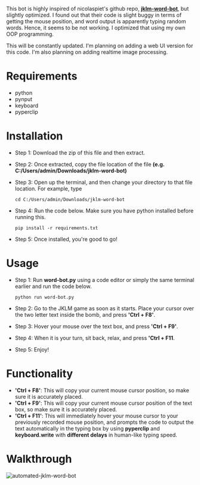 This bot is highly inspired of nicolaspiet's github repo, **[jklm-word-bot]([url](https://github.com/nicolaspiet/jklm-word-bot.git)https://github.com/nicolaspiet/jklm-word-bot.git)**, but slightly optimized. I found out that their code is slight buggy in terms of getting the mouse position, and word output is apparently typing random words. Hence, it seems to be not working. I optimized that using my own OOP programming.

This will be constantly updated. I'm planning on adding a web UI version for this code. I'm also planning on adding realtime image processing.

# Requirements
 - python
 - pynput
 - keyboard
 - pyperclip

# Installation
 - Step 1: Download the zip of this file and then extract.
 - Step 2: Once extracted, copy the file location of the file **(e.g. C:/Users/admin/Downloads/jklm-word-bot)**
 - Step 3: Open up the terminal, and then change your directory to that file location. For example, type
   
   ```
   cd C:/Users/admin/Downloads/jklm-word-bot
   ```
 - Step 4: Run the code below. Make sure you have python installed before running this.
   
   ```
   pip install -r requirements.txt
   ```
 - Step 5: Once installed, you're good to go!

# Usage
 - Step 1: Run **word-bot.py** using a code editor or simply the same terminal earlier and run the code below.
   
   ```
   python run word-bot.py
   ```
 - Step 2: Go to the JKLM game as soon as it starts. Place your cursor over the two letter text inside the bomb, and press **'Ctrl + F8'**. 
 - Step 3: Hover your mouse over the text box, and press **'Ctrl + F9'**.
 - Step 4: When it is your turn, sit back, relax, and press **'Ctrl + F11**.
 - Step 5: Enjoy!

# Functionality
 - **'Ctrl + F8'**: This will copy your current mouse cursor position, so make sure it is accurately placed.
 - **'Ctrl + F9'**: This will copy your current mouse cursor position of the text box, so make sure it is accurately placed.
 - **'Ctrl + F11'**: This will immediately hover your mouse cursor to your previously recorded mouse position, and prompts the code to output the text automatically in the typing box by using **pyperclip** and **keyboard.write** with **different delays** in human-like typing speed.

# Walkthrough
![automated-jklm-word-bot](https://github.com/meezlung/automated-jklm-word-bot/assets/65329581/a892ee2f-68f2-44dc-93dc-9e17cf56c5e6)

